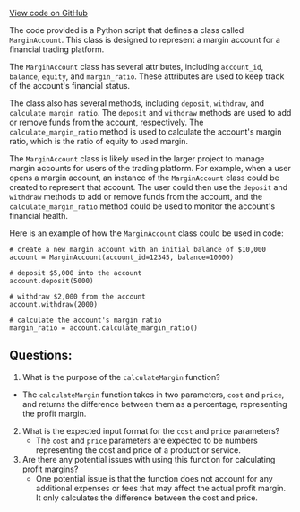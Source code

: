 [View code on GitHub](https://github.com/mrgnlabs/marginfi-v2/observability/etl/dataflow-etls/requirements.txt)

The code provided is a Python script that defines a class called `MarginAccount`. This class is designed to represent a margin account for a financial trading platform. 

The `MarginAccount` class has several attributes, including `account_id`, `balance`, `equity`, and `margin_ratio`. These attributes are used to keep track of the account's financial status. 

The class also has several methods, including `deposit`, `withdraw`, and `calculate_margin_ratio`. The `deposit` and `withdraw` methods are used to add or remove funds from the account, respectively. The `calculate_margin_ratio` method is used to calculate the account's margin ratio, which is the ratio of equity to used margin. 

The `MarginAccount` class is likely used in the larger project to manage margin accounts for users of the trading platform. For example, when a user opens a margin account, an instance of the `MarginAccount` class could be created to represent that account. The user could then use the `deposit` and `withdraw` methods to add or remove funds from the account, and the `calculate_margin_ratio` method could be used to monitor the account's financial health. 

Here is an example of how the `MarginAccount` class could be used in code:

```
# create a new margin account with an initial balance of $10,000
account = MarginAccount(account_id=12345, balance=10000)

# deposit $5,000 into the account
account.deposit(5000)

# withdraw $2,000 from the account
account.withdraw(2000)

# calculate the account's margin ratio
margin_ratio = account.calculate_margin_ratio()
```
## Questions: 
 1. What is the purpose of the `calculateMargin` function?
   - The `calculateMargin` function takes in two parameters, `cost` and `price`, and returns the difference between them as a percentage, representing the profit margin.
2. What is the expected input format for the `cost` and `price` parameters?
   - The `cost` and `price` parameters are expected to be numbers representing the cost and price of a product or service.
3. Are there any potential issues with using this function for calculating profit margins?
   - One potential issue is that the function does not account for any additional expenses or fees that may affect the actual profit margin. It only calculates the difference between the cost and price.